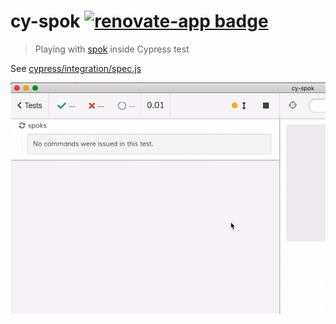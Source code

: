 # cy-spok [![renovate-app badge][renovate-badge]][renovate-app]

> Playing with [spok](https://github.com/thlorenz/spok) inside Cypress test

See [cypress/integration/spec.js](cypress/integration/spec.js)

![Spok in action](img/cy-spok.gif)

[renovate-badge]: https://img.shields.io/badge/renovate-app-blue.svg
[renovate-app]: https://renovateapp.com/
